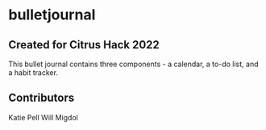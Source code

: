 # bulletjournal
## Created for Citrus Hack 2022

This bullet journal contains three components - a calendar, a to-do list, and a habit tracker. 

## Contributors
Katie Pell
Will Migdol
